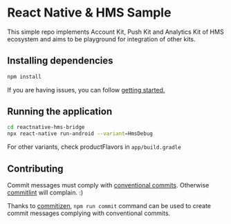 # React Native & HMS Sample

This simple repo implements Account Kit, Push Kit and Analytics Kit of HMS ecosystem and aims to be playground for integration of other kits.


## Installing dependencies

```sh
npm install
```
If you are having issues, you can follow [getting started.](https://facebook.github.io/react-native/docs/getting-started.html)


## Running the application

```sh
cd reactnative-hms-bridge
npx react-native run-android --variant=HmsDebug
```
For other variants, check productFlavors in `app/build.gradle`  

## Contributing

Commit messages must comply with [conventional commits](https://www.conventionalcommits.org). Otherwise [commitlint](https://github.com/conventional-changelog/commitlint) will complain. :)

Thanks to [commitizen](https://github.com/commitizen), `npm run commit` command can be used to create commit messages complying with conventional commits.
